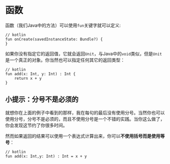 # 函数

函数（我们Java中的方法）可以使用`fun`关键字就可以定义:

```
// kotlin
fun onCreate(savedInstanceState: Bundle?) {
}
```

如果你没有指定它的返回值，它就会返回`Unit`，与Java中的`void`类似，但是`Unit`是一个真正的对象。你当然也可以指定任何其它的返回类型：

```
// kotlin
fun add(x: Int, y: Int) : Int {
    return x + y
}
```

## 小提示：分号不是必须的

就想你在上面的例子中看到的那样，我在每句的最后没有使用分号。当然你也可以使用分号，分号不是必须的，而且不使用分号是一个不错的实践。当你这么做了，你会发现这节约了你很多时间。

然而如果返回的结果可以使用一个表达式计算出来，你可以**不使用括号而是使用等号**：

```
// kotlin
fun add(x: Int,y: Int) : Int = x + y
```
